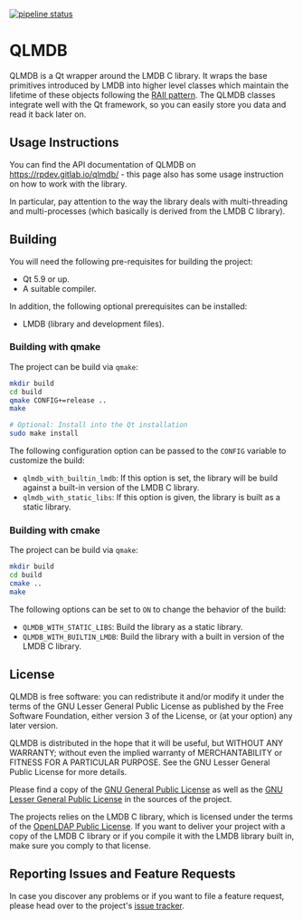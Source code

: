 [![pipeline status](https://gitlab.com/rpdev/qlmdb/badges/master/pipeline.svg)](https://gitlab.com/rpdev/qlmdb/commits/master)


# QLMDB

QLMDB is a Qt wrapper around the LMDB C library. It wraps the base primitives
introduced by LMDB into higher level classes which maintain the lifetime
of these objects following the
[RAII pattern](https://en.cppreference.com/w/cpp/language/raii). The
QLMDB classes integrate well with the Qt framework, so you can easily store
you data and read it back later on.

## Usage Instructions

You can find the API documentation of QLMDB on
https://rpdev.gitlab.io/qlmdb/ - this page also has some usage instruction on
how to work with the library.

In particular, pay attention to the way the library deals with multi-threading
and multi-processes (which basically is derived from the LMDB C library).


## Building

You will need the following pre-requisites for building the project:

* Qt 5.9 or up.
* A suitable compiler.

In addition, the following optional prerequisites can be installed:

* LMDB (library and development files).


### Building with qmake

The project can be build via `qmake`:

```bash
mkdir build
cd build
qmake CONFIG+=release ..
make

# Optional: Install into the Qt installation
sudo make install
```

The following configuration option can be passed to the `CONFIG` variable to
customize the build:

* `qlmdb_with_builtin_lmdb`: If this option is set, the library will be build
  against a built-in version of the LMDB C library.
* `qlmdb_with_static_libs`: If this option is given, the library is built as
  a static library.


### Building with cmake

The project can be build via `qmake`:

```bash
mkdir build
cd build
cmake ..
make
```

The following options can be set to `ON` to change the behavior of the
build:

* `QLMDB_WITH_STATIC_LIBS`: Build the library as a static library.
* `QLMDB_WITH_BUILTIN_LMDB`: Build the library with a built in version of the
  LMDB C library.


## License

QLMDB is free software: you can redistribute it and/or modify
it under the terms of the GNU Lesser General Public License as
published by the Free Software Foundation, either version 3 of
the License, or (at your option) any later version.

QLMDB is distributed in the hope that it will be useful,
but WITHOUT ANY WARRANTY; without even the implied warranty of
MERCHANTABILITY or FITNESS FOR A PARTICULAR PURPOSE.  See the
GNU Lesser General Public License for more details.

Please find a copy of the [GNU General Public License](COPYING)
as well as the [GNU Lesser General Public License](COPYING.LESSER) in
the sources of the project.

The projects relies on the LMDB C library, which is licensed under the
terms of the [OpenLDAP Public License](3rdparty/liblmdb/LICENSE). If you
want to deliver your project with a copy of the LMDB C library or if you
compile it with the LMDB library built in, make sure you comply to that license.


## Reporting Issues and Feature Requests

In case you discover any problems or if you want to file a feature request,
please head over to the project's
[issue tracker](https://gitlab.com/rpdev/qlmdb/issues).
